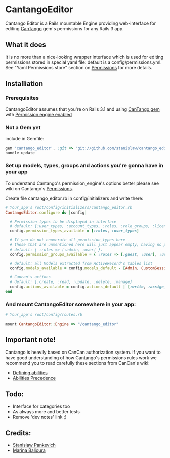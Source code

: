 # CantangoEditor

Cantango Editor is a Rails mountable Engine providing web-interface for editing [CanTango](https://github.com/kristianmandrup/cantango) gem's permissions for any Rails 3 app.

## What it does

It is no more than a nice-looking wrapper interface which is used for editing permissions stored in special yaml file: default is a config/permissions.yml. See "Yaml Permissions store" section on [Permissions](https://github.com/kristianmandrup/cantango/wiki/Permissions) for more details. 

## Installiation

### Prerequisites

CantangoEditor assumes that you're on Rails 3.1 and using [CanTango gem](https://github.com/kristianmandrup/cantango) with [Permission engine enabled](https://github.com/kristianmandrup/cantango/wiki/Permission-engine) 

### Not a Gem yet

include in Gemfile:

```ruby
gem 'cantango_editor', :git => "git://github.com/stanislaw/cantango_editor.git"
bundle update
```

### Set up models, types, groups and actions you're gonna have in your app

To understand Cantango's permission_engine's options better please see wiki on Cantango's [Permissions](https://github.com/kristianmandrup/cantango/wiki/Permissions).

Create file cantango_editor.rb in config/initializers and write there: 

```ruby
# Your_app's root/config/initializers/cantango_editor.rb
CantangoEditor.configure do |config|

  # Permission types to be displayed in interface
  # default: [:user_types, :account_types, :roles, :role_groups, :licenses, :users]
  config.permission_types_available = [:roles, :user_types] 

  # If you do not enumerate all permission_types here - 
  # those that are unmentioned here will just appear empty, having no permission_groups.
  # default: { :roles => [:admin, :user] }. 
  config.permission_groups_available = { :roles => [:guest, :user], :user_types => [:admin] }

  # default: all Models extracted from ActiveRecord's tables list
  config.models_available = config.models_default - [Admin, CustomSession]

  # Cancan's actions
  # default: [:create, :read, :update, :delete, :manage]
  config.actions_available = config.actions_default | [:write, :assign_roles]
end

```

### And mount CantangoEditor somewhere in your app: 

```ruby
# Your_app's root/config/routes.rb

mount CantangoEditor::Engine => "/cantango_editor"
```

## Important note!

Cantango is heavily based on CanCan authorization system.
If you want to have good understanding of how Cantango's permissions rules work we recommend you to read carefully these sections from CanCan's wiki:

- [Defining
  abilities](https://github.com/ryanb/cancan/wiki/Defining-Abilities)
- [Abilities
  Precedence](https://github.com/ryanb/cancan/wiki/Ability-Precedence)

## Todo:

- Interface for categories too
- As always more and better tests
- Remove 'dev notes' link ;)

## Credits:

- [Stanislaw Pankevich](https://github.com/stanislaw)
- [Marina Balioura](https://github.com/mettta)
